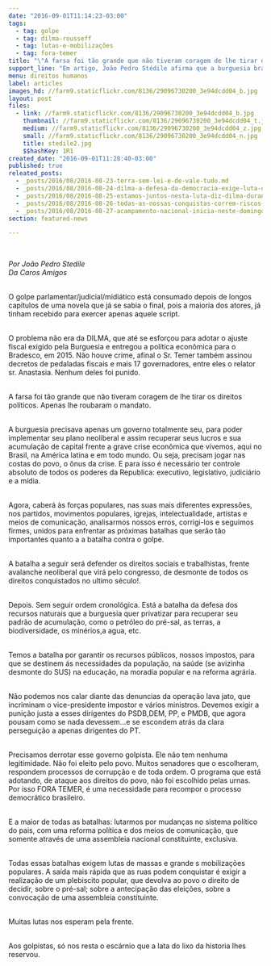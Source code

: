 ```yaml
---
date: "2016-09-01T11:14:23-03:00"
tags:
  - tag: golpe
  - tag: dilma-rousseff
  - tag: lutas-e-mobilizações
  - tag: fora-temer
title: "\"A farsa foi tão grande que não tiveram coragem de lhe tirar os direitos políticos.\""
support_line: "Em artigo, João Pedro Stédile afirma que a burguesia brasileira precisava apenas de um governo totalmente seu para poder implementar seu plano neoliberal"
menu: direitos humanos
label: articles
images_hd: //farm9.staticflickr.com/8136/29096730200_3e94dcdd04_b.jpg
layout: post
files:
  - link: //farm9.staticflickr.com/8136/29096730200_3e94dcdd04_b.jpg
    thumbnail: //farm9.staticflickr.com/8136/29096730200_3e94dcdd04_t.jpg
    medium: //farm9.staticflickr.com/8136/29096730200_3e94dcdd04_z.jpg
    small: //farm9.staticflickr.com/8136/29096730200_3e94dcdd04_n.jpg
    title: stedile2.jpg
    $$hashKey: 1R1
created_date: "2016-09-01T11:28:40-03:00"
published: true
releated_posts:
  - _posts/2016/08/2016-08-23-terra-sem-lei-e-de-vale-tudo.md
  - _posts/2016/08/2016-08-24-dilma-a-defesa-da-democracia-exige-luta-diaria.md
  - _posts/2016/08/2016-08-25-estamos-juntos-nesta-luta-diz-dilma-durante-ato-em-brasilia.md
  - _posts/2016/08/2016-08-26-todas-as-nossas-conquistas-correm-riscos-de-serem-anuladas-alerta-advogado-popular.md
  - _posts/2016/08/2016-08-27-acampamento-nacional-inicia-neste-domingo-em-defesa-da-democracia-e-contra-o-golpe.md
section: featured-news

---
```

<p>&nbsp;</p>

<p><em>Por Jo&atilde;o Pedro Stedile<br />
Da Caros Amigos</em></p>

<p><br />
O golpe parlamentar/judicial/midi&aacute;tico est&aacute; consumado depois de longos cap&iacute;tulos de uma novela que j&aacute; se sabia o final, pois a maioria dos atores, j&aacute; tinham recebido para exercer apenas aquele script.</p>

<p><br />
O problema n&atilde;o era da DILMA, que at&eacute; se esfor&ccedil;ou para adotar o ajuste fiscal exigido pela Burguesia e entregou a pol&iacute;tica econ&ocirc;mica para o Bradesco, em 2015. N&atilde;o houve crime, afinal o Sr. Temer tamb&eacute;m assinou decretos de pedaladas fiscais e mais 17 governadores, entre eles o relator sr. Anastasia. Nenhum deles foi punido.</p>

<p><br />
A farsa foi t&atilde;o grande que n&atilde;o tiveram coragem de lhe tirar os direitos pol&iacute;ticos. Apenas lhe roubaram o mandato.</p>

<p><br />
A burguesia precisava apenas um governo totalmente seu, para poder implementar seu plano neoliberal e assim recuperar seus lucros e sua acumula&ccedil;&atilde;o de capital frente a grave crise econ&ocirc;mica que vivemos, aqui no Brasil, na Am&eacute;rica latina e em todo mundo. Ou seja, precisam jogar nas costas do povo, o &ocirc;nus da crise. E para isso &eacute; necess&aacute;rio ter controle absoluto de todos os poderes da Republica: executivo, legislativo, judici&aacute;rio e a m&iacute;dia.</p>

<p><br />
Agora, caber&aacute; &agrave;s for&ccedil;as populares, nas suas mais diferentes express&otilde;es, nos partidos, movimentos populares, igrejas, intelectualidade, artistas e meios de comunica&ccedil;&atilde;o, analisarmos nossos erros, corrigi-los e seguimos firmes, unidos para enfrentar as pr&oacute;ximas batalhas que ser&atilde;o t&atilde;o importantes quanto a a batalha contra o golpe.</p>

<p><br />
A batalha a seguir ser&aacute; defender os direitos sociais e trabalhistas, frente avalanche neoliberal que vir&aacute; pelo congresso, de desmonte de todos os direitos conquistados no ultimo s&eacute;culo!.</p>

<p><br />
Depois. Sem seguir ordem cronol&oacute;gica. Est&aacute; a batalha da defesa dos recursos naturais que a burguesia quer privatizar para recuperar seu padr&atilde;o de acumula&ccedil;&atilde;o, como o petr&oacute;leo do pr&eacute;-sal, as terras, a biodiversidade, os min&eacute;rios,a agua, etc.</p>

<p><br />
Temos a batalha por garantir os recursos p&uacute;blicos, nossos impostos, para que se destinem &aacute;s necessidades da popula&ccedil;&atilde;o, na sa&uacute;de (se avizinha desmonte do SUS) na educa&ccedil;&atilde;o, na moradia popular e na reforma agr&aacute;ria.</p>

<p><br />
N&atilde;o podemos nos calar diante das denuncias da opera&ccedil;&atilde;o lava jato, que incriminam o vice-presidente impostor e v&aacute;rios ministros. Devemos exigir a puni&ccedil;&atilde;o justa a esses dirigentes do PSDB,DEM, PP, e PMDB, que agora pousam como se nada devessem...e se escondem atr&aacute;s da clara persegui&ccedil;&atilde;o a apenas dirigentes do PT.</p>

<p><br />
Precisamos derrotar esse governo golpista. Ele n&atilde;o tem nenhuma legitimidade. N&atilde;o foi eleito pelo povo. Muitos senadores que o escolheram, respondem processos de corrup&ccedil;&atilde;o e de toda ordem. O programa que est&aacute; adotando, de ataque aos direitos do povo, n&atilde;o foi escolhido pelas urnas. Por isso FORA TEMER, &eacute; uma necessidade para recompor o processo democr&aacute;tico brasileiro.</p>

<p><br />
E a maior de todas as batalhas: lutarmos por mudan&ccedil;as no sistema pol&iacute;tico do pais, com uma reforma pol&iacute;tica e dos meios de comunica&ccedil;&atilde;o, que somente atrav&eacute;s de uma assembleia nacional constituinte, exclusiva.</p>

<p><br />
Todas essas batalhas exigem lutas de massas e grande s mobiliza&ccedil;&otilde;es populares. A sa&iacute;da mais r&aacute;pida que as ruas podem conquistar &eacute; exigir a realiza&ccedil;&atilde;o de um plebiscito popular, que devolva ao povo o direito de decidir, sobre o pr&eacute;-sal; sobre a antecipa&ccedil;&atilde;o das elei&ccedil;&otilde;es, sobre a convoca&ccedil;&atilde;o de uma assembleia constituinte.</p>

<p><br />
Muitas lutas nos esperam pela frente.</p>

<p><br />
Aos golpistas, s&oacute; nos resta o esc&aacute;rnio que a lata do lixo da historia lhes reservou.</p>
